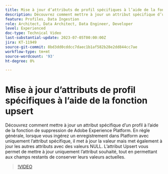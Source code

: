```yaml
---
title: Mise à jour d’attributs de profil spécifiques à l’aide de la fonction upsert
description: Découvrez comment mettre à jour un attribut spécifique d’un profil à l’aide de la fonction de suppression de Adobe Experience Platform.
feature: Profiles, Data Ingestion
role: Architect, Data Architect, Data Engineer, Developer
level: Experienced
doc-type: Technical Video
last-substantial-update: 2023-07-05T00:00:00Z
jira: KT-11949
source-git-commit: 8bd3dd0cddcc7daec1b1af582b28e2dd844cc7ae
workflow-type: tm+mt
source-wordcount: '93'
ht-degree: 0%

---
```



# Mise à jour d’attributs de profil spécifiques à l’aide de la fonction upsert

Découvrez comment mettre à jour un attribut spécifique d’un profil à l’aide de la fonction de suppression de Adobe Experience Platform. En règle générale, lorsque vous ingérez un enregistrement dans Platform avec uniquement l’attribut spécifique, il met à jour la valeur mais met également à jour les autres attributs avec des valeurs NULL. L’attribut Upsert vous permet de mettre à jour uniquement l’attribut souhaité, tout en permettant aux champs restants de conserver leurs valeurs actuelles.

>[!VIDEO](https://video.tv.adobe.com/v/3416133/?learn=on)
